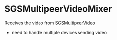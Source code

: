 SGSMultipeerVideoMixer
======================

Receives the video from [SGSMultipeerVideo](https://github.com/pj4533/SGSMultipeerVideo)

* need to handle multiple devices sending video
